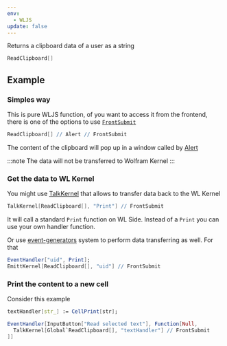 ```yaml
---
env:
  - WLJS
update: false
---
```

Returns a clipboard data of a user as a string
```mathematica
ReadClipboard[]
```

## Example
### Simples way
This is pure WLJS function, of you want to access it from the frontend, there is one of the options to use [`FrontSubmit`](../../Dynamics/FrontSubmit.md)

```mathematica
ReadClipboard[] // Alert // FrontSubmit
```

The content of the clipboard will pop up in a window called by [Alert](Alert.md)

:::note
The data will not be transferred to Wolfram Kernel
:::
### Get the data to WL Kernel
You might use [TalkKernel](TalkKernel.md) that allows to transfer data back to the WL Kernel

```mathematica
TalkKernel[ReadClipboard[], "Print"] // FrontSubmit
```

It will call a standard `Print` function on WL Side. Instead of a `Print` you can use your own handler function.

Or use [event-generators](../../../Advanced/Events%20system/event-generators.md) system to perform data transferring as well. For that

```mathematica
EventHandler["uid", Print];
EmittKernel[ReadClipboard[], "uid"] // FrontSubmit
```

### Print the content to a new cell
Consider this example

```mathematica
textHandler[str_] := CellPrint[str];

EventHandler[InputButton["Read selected text"], Function[Null, 
  TalkKernel[Global`ReadClipboard[], "textHandler"] // FrontSubmit
]]
```
